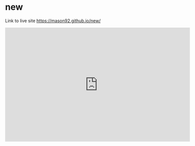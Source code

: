 # new
Link to live site https://mason92.github.io/new/


<iframe width="600" height="371" seamless frameborder="0" scrolling="no" src="https://docs.google.com/spreadsheets/d/1MtE-r3wv4Gjpv4ONJGMYu_pyOeHvsP7v5SrramtHRAM/pubchart?oid=1157474600&amp;format=interactive"></iframe>
